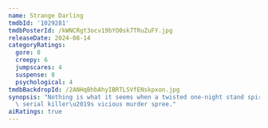 ```yaml
---
name: Strange Darling
tmdbId: '1029281'
tmdbPosterId: /kWNCRgt3ocv19bYO0sk7TRuZuFY.jpg
releaseDate: 2024-08-14
categoryRatings:
  gore: 8
  creepy: 6
  jumpscares: 4
  suspense: 8
  psychological: 4
tmdbBackdropId: /2ANHqBhbAhyIBRTLSVfENskpxon.jpg
synopsis: "Nothing is what it seems when a twisted one-night stand spirals into a\
  \ serial killer\u2019s vicious murder spree."
aiRatings: true
---
```


